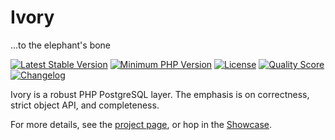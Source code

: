 Ivory
=====

...to the elephant's bone

[![Latest Stable Version](https://poser.pugx.org/ondrej-bouda/ivory/version)](
    https://packagist.org/packages/ondrej-bouda/ivory
)<!-- hide due to flaky errors not being able to re-run
[![Build Status](https://img.shields.io/travis/ondrej-bouda/ivory/master.svg?style=flat-square)](
    https://travis-ci.org/ondrej-bouda/ivory
)
-->
[![Minimum PHP Version](https://img.shields.io/badge/php-%3E%3D%207.2-8892BF.svg?style=flat-square)](https://php.net/)
[![License](https://img.shields.io/badge/license-BSD%203--Clause-green.svg?style=flat-square)](
    https://opensource.org/licenses/BSD-3-Clause
)
[![Quality Score](https://img.shields.io/scrutinizer/g/ondrej-bouda/ivory.svg?style=flat-square)](
    https://scrutinizer-ci.com/g/ondrej-bouda/ivory/
)
[![Changelog](https://img.shields.io/badge/changelog-Keep%20a%20CHANGELOG-green.svg)](CHANGELOG.md)
<!--
[![Total Downloads](https://poser.pugx.org/ondrej-bouda/ivory/downloads)](
    https://packagist.org/packages/ondrej-bouda/ivory
)
-->

Ivory is a robust PHP PostgreSQL layer. The emphasis is on correctness, strict object API, and completeness.

For more details, see the [project page](https://ivoryphp.net),
or hop in the [Showcase](https://github.com/ondrej-bouda/ivory/tree/master/test/unit/Ivory/Showcase).
